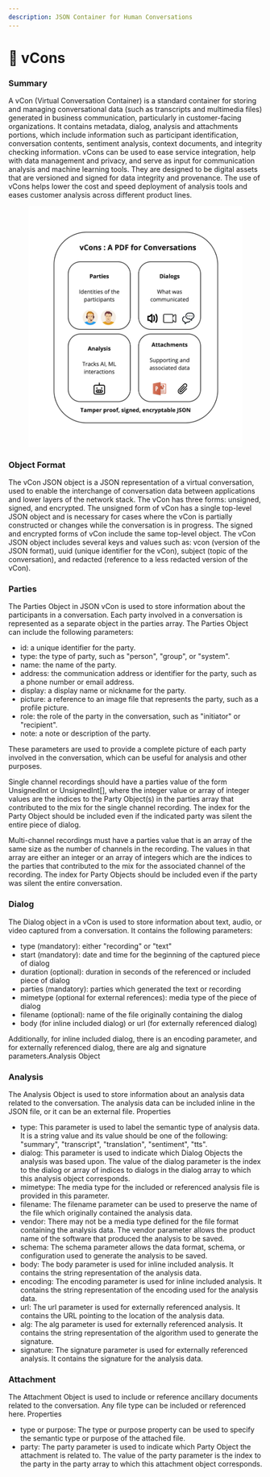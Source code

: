 ```yaml
---
description: JSON Container for Human Conversations
---
```


# 💬 vCons

### Summary

A vCon (Virtual Conversation Container) is a standard container for storing and managing conversational data (such as transcripts and multimedia files) generated in business communication, particularly in customer-facing organizations. It contains metadata, dialog, analysis and attachments portions, which include information such as participant identification, conversation contents, sentiment analysis, context documents, and integrity checking information. vCons can be used to ease service integration, help with data management and privacy, and serve as input for communication analysis and machine learning tools. They are designed to be digital assets that are versioned and signed for data integrity and provenance. The use of vCons helps lower the cost and speed deployment of analysis tools and eases customer analysis across different product lines.

<figure><img src="../.gitbook/assets/Conserver Pictures (8).jpg" alt=""><figcaption></figcaption></figure>

### Object Format

The vCon JSON object is a JSON representation of a virtual conversation, used to enable the interchange of conversation data between applications and lower layers of the network stack. The vCon has three forms: unsigned, signed, and encrypted. The unsigned form of vCon has a single top-level JSON object and is necessary for cases where the vCon is partially constructed or changes while the conversation is in progress. The signed and encrypted forms of vCon include the same top-level object. The vCon JSON object includes several keys and values such as: vcon (version of the JSON format), uuid (unique identifier for the vCon), subject (topic of the conversation), and redacted (reference to a less redacted version of the vCon).

### Parties

The Parties Object in JSON vCon is used to store information about the participants in a conversation. Each party involved in a conversation is represented as a separate object in the parties array. The Parties Object can include the following parameters:

* id: a unique identifier for the party.
* type: the type of party, such as "person", "group", or "system".
* name: the name of the party.
* address: the communication address or identifier for the party, such as a phone number or email address.
* display: a display name or nickname for the party.
* picture: a reference to an image file that represents the party, such as a profile picture.
* role: the role of the party in the conversation, such as "initiator" or "recipient".
* note: a note or description of the party.

These parameters are used to provide a complete picture of each party involved in the conversation, which can be useful for analysis and other purposes.

Single channel recordings should have a parties value of the form UnsignedInt or UnsignedInt\[], where the integer value or array of integer values are the indices to the Party Object(s) in the parties array that contributed to the mix for the single channel recording. The index for the Party Object should be included even if the indicated party was silent the entire piece of dialog.

Multi-channel recordings must have a parties value that is an array of the same size as the number of channels in the recording. The values in that array are either an integer or an array of integers which are the indices to the parties that contributed to the mix for the associated channel of the recording. The index for Party Objects should be included even if the party was silent the entire conversation.

### Dialog

The Dialog object in a vCon is used to store information about text, audio, or video captured from a conversation. It contains the following parameters:

* type (mandatory): either "recording" or "text"
* start (mandatory): date and time for the beginning of the captured piece of dialog
* duration (optional): duration in seconds of the referenced or included piece of dialog
* parties (mandatory): parties which generated the text or recording
* mimetype (optional for external references): media type of the piece of dialog
* filename (optional): name of the file originally containing the dialog
* body (for inline included dialog) or url (for externally referenced dialog)

Additionally, for inline included dialog, there is an encoding parameter, and for externally referenced dialog, there are alg and signature parameters.Analysis Object

### Analysis

The Analysis Object is used to store information about an analysis data related to the conversation. The analysis data can be included inline in the JSON file, or it can be an external file. Properties

* type: This parameter is used to label the semantic type of analysis data. It is a string value and its value should be one of the following: "summary", "transcript", "translation", "sentiment", "tts".
* dialog: This parameter is used to indicate which Dialog Objects the analysis was based upon. The value of the dialog parameter is the index to the dialog or array of indices to dialogs in the dialog array to which this analysis object corresponds.
* mimetype: The media type for the included or referenced analysis file is provided in this parameter.
* filename: The filename parameter can be used to preserve the name of the file which originally contained the analysis data.
* vendor: There may not be a media type defined for the file format containing the analysis data. The vendor parameter allows the product name of the software that produced the analysis to be saved.
* schema: The schema parameter allows the data format, schema, or configuration used to generate the analysis to be saved.
* body: The body parameter is used for inline included analysis. It contains the string representation of the analysis data.
* encoding: The encoding parameter is used for inline included analysis. It contains the string representation of the encoding used for the analysis data.
* url: The url parameter is used for externally referenced analysis. It contains the URL pointing to the location of the analysis data.
* alg: The alg parameter is used for externally referenced analysis. It contains the string representation of the algorithm used to generate the signature.
* signature: The signature parameter is used for externally referenced analysis. It contains the signature for the analysis data.

### Attachment

The Attachment Object is used to include or reference ancillary documents related to the conversation. Any file type can be included or referenced here. Properties

* type or purpose: The type or purpose property can be used to specify the semantic type or purpose of the attached file.
* party: The party parameter is used to indicate which Party Object the attachment is related to. The value of the party parameter is the index to the party in the party array to which this attachment object corresponds.
